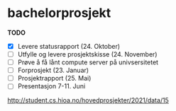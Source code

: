 # bachelorprosjekt
**TODO**

- [x] Levere statusrapport (24. Oktober)
- [ ] Utfylle og levere prosjektskisse (24. November)
- [ ] Prøve å få lånt compute server på univsersitetet
- [ ] Forprosjekt (23. Januar)
- [ ] Prosjektrapport (25. Mai)
- [ ] Presentasjon 7-11. Juni

http://student.cs.hioa.no/hovedprosjekter/2021/data/15
